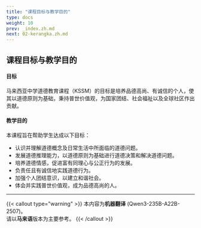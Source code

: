 ```yaml
---
title: "课程目标与教学目的"
type: docs
weight: 10
prev: _index.zh.md
next: 02-kerangka.zh.md
---
```


## 课程目标与教学目的

#### 目标  
马来西亚中学道德教育课程（KSSM）的目标是培养品德高尚、有诚信的个人，使其以道德原则为基础，秉持普世价值观，为国家团结、社会福祉以及全球社区作出贡献。

#### 教学目的  
本课程旨在帮助学生达成以下目标：  
* 认识并理解道德概念及日常生活中所面临的道德问题。  
* 发展道德推理能力，以道德原则为基础进行道德决策和解决道德问题。  
* 培养道德情感，促进富有同理心与公正行为的发展。  
* 负责任且有诚信地实践道德行为。  
* 加强个人团结意识，以建立和谐社会。  
* 体会并实践普世价值观，成为品德高尚的人。

---

{{< callout type="warning" >}}
  本内容为**机器翻译** (Qwen3-235B-A22B-2507)。  
  请以**马来语**版本为主要参考。
{{< /callout >}}
